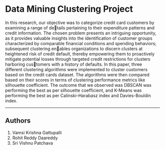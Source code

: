 # Data Mining Clustering Project

In this research, our objective was to categorize credit card customers by examining a range of details pertaining to their expenditure patterns and credit information. The chosen problem presents an intriguing opportunity, as it provides valuable insights into the identification of customer groups characterized by comparable financial conditions and spending behaviors; subsequent clustering enables organizations to discern clusters at heightened risk of credit default, thereby empowering them to proactively mitigate potential losses through targeted credit restrictions for clusters harboring customers with a history of defaults. In this paper, three different clustering algorithms were implemented to cluster customers based on the credit cards dataset. The algorithms were then compared based on their scores in terms of clustering performance metrics like silhouette coefficient. The outcome that we observed was DBSCAN was performing the best as per silhouette coefficient, and K-Means was performing the best as per Calinski–Harabasz index and Davies-Bouldin index.

---

## Authors
1. Vamsi Krishna Gattupalli
2. Rohit Reddy Daareddy
3. Sri Vishnu Patchava
